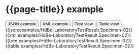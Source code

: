 # {{page-title}} example

<div>
  <div class="tab">
     <button class="tablinks active" onclick="openTab(event, 'JSON example')">JSON example</button>
     <button class="tablinks" onclick="openTab(event, 'XML example')">XML example</button>
     <button class="tablinks" onclick="openTab(event, 'Tree view')">Tree view</button>
     <button class="tablinks" onclick="openTab(event, 'Table view')">Table view</button>   
  </div>

  <div id="JSON example" class="tabcontent" style="display:block">
      {{json:examples/HdBe-LaboratoryTestResult.Specimen-02}}
  </div>
  <div id="XML example" class="tabcontent">
      {{xml:examples/HdBe-LaboratoryTestResult.Specimen-02}}
  </div>
  <div id="Tree view" class="tabcontent">
      {{tree:examples/HdBe-LaboratoryTestResult.Specimen-02}}
  </div>
  <div id="Table view" class="tabcontent">
      {{table:examples/HdBe-LaboratoryTestResult.Specimen-02}}
  </div>

</div>